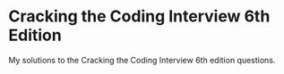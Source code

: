# Cracking the Coding Interview 6th Edition

My solutions to the Cracking the Coding Interview 6th edition questions.
